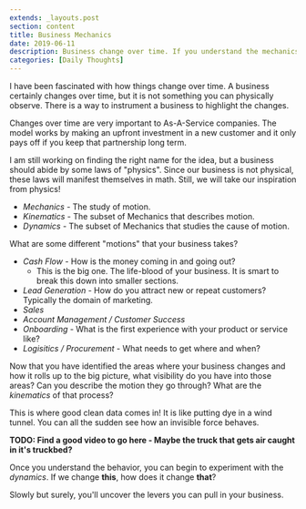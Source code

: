 ```yaml
---
extends: _layouts.post
section: content
title: Business Mechanics
date: 2019-06-11
description: Business change over time. If you understand the mechanics, you can direct the change.
categories: [Daily Thoughts]
---
```


I have been fascinated with how things change over time. A business certainly changes over time, but it is not something you can physically observe. There is a way to instrument a business to highlight the changes.

Changes over time are very important to As-A-Service companies. The model works by making an upfront investment in a new customer and it only pays off if you keep that partnership long term.

I am still working on finding the right name for the idea, but a business should abide by some laws of "physics". Since our business is not physical, these laws will manifest themselves in math. Still, we will take our inspiration from physics!

- *Mechanics* - The study of motion.
- *Kinematics* - The subset of Mechanics that describes motion.
- *Dynamics* - The subset of Mechanics that studies the cause of motion.

What are some different "motions" that your business takes?

- *Cash Flow* - How is the money coming in and going out?
  - This is the big one. The life-blood of your business. It is smart to break this down into smaller sections.
- *Lead Generation* - How do you attract new or repeat customers? Typically the domain of marketing.
- *Sales*
- *Account Management / Customer Success*
- *Onboarding* - What is the first experience with your product or service like?
- *Logisitics / Procurement* - What needs to get where and when?

Now that you have identified the areas where your business changes and how it rolls up to the big picture, what visibility do you have into those areas?
Can you describe the motion they go through? What are the *kinematics* of that process?

This is where good clean data comes in!
It is like putting dye in a wind tunnel. You can all the sudden see how an invisible force behaves.

**TODO: Find a good video to go here - Maybe the truck that gets air caught in it's truckbed?**

Once you understand the behavior, you can begin to experiment with the *dynamics*.
If we change **this**, how does it change **that**?

Slowly but surely, you'll uncover the levers you can pull in your business.
